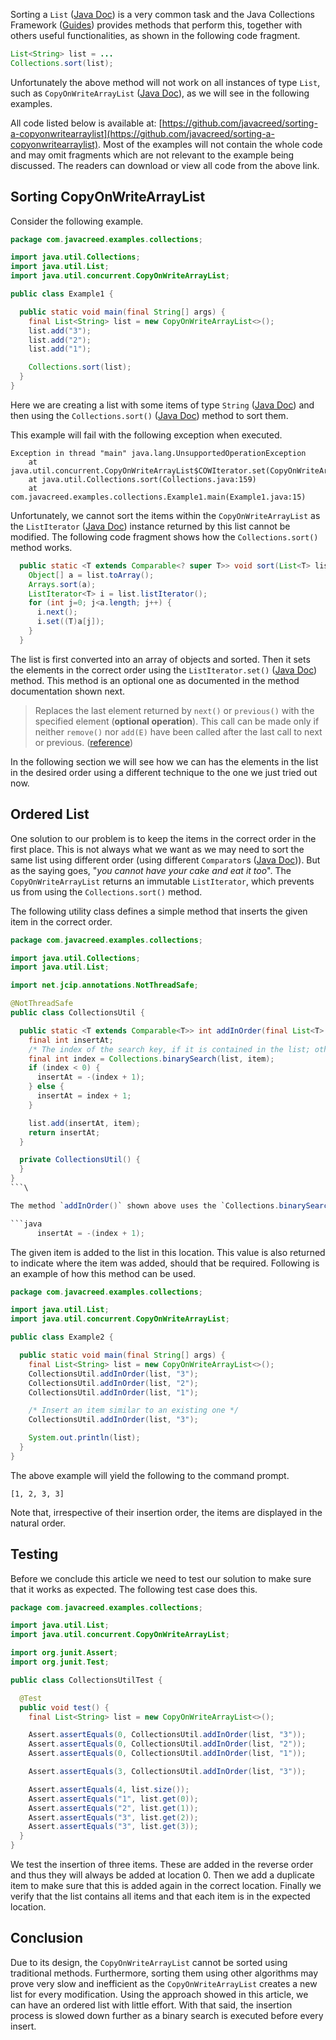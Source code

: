 Sorting a `List` ([Java Doc](http://docs.oracle.com/javase/7/docs/api/java/util/List.html)) is a very common task and the Java Collections Framework ([Guides](http://docs.oracle.com/javase/7/docs/technotes/guides/collections/)) provides methods that perform this, together with others useful functionalities, as shown in the following code fragment.

```java
List<String> list = ...
Collections.sort(list);
```

Unfortunately the above method will not work on all instances of type `List`, such as `CopyOnWriteArrayList` ([Java Doc](http://docs.oracle.com/javase/7/docs/api/java/util/concurrent/CopyOnWriteArrayList.html)), as we will see in the following examples.

All code listed below is available at: [https://github.com/javacreed/sorting-a-copyonwritearraylist](https://github.com/javacreed/sorting-a-copyonwritearraylist).  Most of the examples will not contain the whole code and may omit fragments which are not relevant to the example being discussed. The readers can download or view all code from the above link.

## Sorting CopyOnWriteArrayList

Consider the following example.

```java
package com.javacreed.examples.collections;

import java.util.Collections;
import java.util.List;
import java.util.concurrent.CopyOnWriteArrayList;

public class Example1 {

  public static void main(final String[] args) {
    final List<String> list = new CopyOnWriteArrayList<>();
    list.add("3");
    list.add("2");
    list.add("1");

    Collections.sort(list);
  }
}
```

Here we are creating a list with some items of type `String` ([Java Doc](http://docs.oracle.com/javase/7/docs/api/java/lang/String.html)) and then using the `Collections.sort()` ([Java Doc](http://docs.oracle.com/javase/7/docs/api/java/util/Collections.html#sort(java.util.List))) method to sort them.

This example will fail with the following exception when executed.

```
Exception in thread "main" java.lang.UnsupportedOperationException
	at java.util.concurrent.CopyOnWriteArrayList$COWIterator.set(CopyOnWriteArrayList.java:1049)
	at java.util.Collections.sort(Collections.java:159)
	at com.javacreed.examples.collections.Example1.main(Example1.java:15)
```

Unfortunately, we cannot sort the items within the `CopyOnWriteArrayList` as the `ListIterator` ([Java Doc](http://docs.oracle.com/javase/7/docs/api/java/util/ListIterator.html)) instance returned by this list cannot be modified.  The following code fragment shows how the `Collections.sort()` method works.

```java
  public static <T extends Comparable<? super T>> void sort(List<T> list) {
    Object[] a = list.toArray();
    Arrays.sort(a);
    ListIterator<T> i = list.listIterator();
    for (int j=0; j<a.length; j++) {
      i.next();
      i.set((T)a[j]);
    }
  }
```

The list is first converted into an array of objects and sorted.  Then it sets the elements in the correct order using the `ListIterator.set()` ([Java Doc](http://docs.oracle.com/javase/7/docs/api/java/util/ListIterator.html#set(E))) method.  This method is an optional one as documented in the method documentation shown next.

> Replaces the last element returned by `next()` or `previous()` with the specified element (**optional operation**).  This call can be made only if neither `remove()` nor `add(E)` have been called after the last call to next or previous. ([reference](http://docs.oracle.com/javase/7/docs/api/java/util/ListIterator.html#set(E)))

In the following section we will see how we can has the elements in the list in the desired order using a different technique to the one we just tried out now.

## Ordered List

One solution to our problem is to keep the items in the correct order in the first place.  This is not always what we want as we may need to sort the same list using different order (using different `Comparator`s ([Java Doc](http://docs.oracle.com/javase/7/docs/api/java/util/Comparator.html))).  But as the saying goes, "_you cannot have your cake and eat it too_".  The `CopyOnWriteArrayList` returns an immutable `ListIterator`, which prevents us from using the `Collections.sort()` method.

The following utility class defines a simple method that inserts the given item in the correct order.

```java
package com.javacreed.examples.collections;

import java.util.Collections;
import java.util.List;

import net.jcip.annotations.NotThreadSafe;

@NotThreadSafe
public class CollectionsUtil {

  public static <T extends Comparable<T>> int addInOrder(final List<T> list, final T item) {
    final int insertAt;
    /* The index of the search key, if it is contained in the list; otherwise, (-(insertion point) - 1) */
    final int index = Collections.binarySearch(list, item);
    if (index < 0) {
      insertAt = -(index + 1);
    } else {
      insertAt = index + 1;
    }

    list.add(insertAt, item);
    return insertAt;
  }

  private CollectionsUtil() {
  }
}
```\

The method `addInOrder()` shown above uses the `Collections.binarySearch()` ([Java Doc](http://docs.oracle.com/javase/7/docs/api/java/util/Collections.html#binarySearch(java.util.List,%20T))) method to locate the index of this item.  If the item (or a similar one) is already in the list (the index returned by the binary search method is positive), then simply add the new item next to the existing one.  For example, if another similar item already exists at index `3`, then the given item is added at index `4`.  On the other hand, if the item is not already in the list, the `Collections.binarySearch()` will return a negative index.  This negative index has a very important meaning as it provides the location where this item should be inserted in order to maintain the list sorted.  The insertion point is determined by the following code.

```java
      insertAt = -(index + 1);
```

The given item is added to the list in this location.  This value is also returned to indicate where the item was added, should that be required.  Following is an example of how this method can be used.

```java
package com.javacreed.examples.collections;

import java.util.List;
import java.util.concurrent.CopyOnWriteArrayList;

public class Example2 {

  public static void main(final String[] args) {
    final List<String> list = new CopyOnWriteArrayList<>();
    CollectionsUtil.addInOrder(list, "3");
    CollectionsUtil.addInOrder(list, "2");
    CollectionsUtil.addInOrder(list, "1");

    /* Insert an item similar to an existing one */
    CollectionsUtil.addInOrder(list, "3");

    System.out.println(list);
  }
}
```

The above example will yield the following to the command prompt.

```
[1, 2, 3, 3]
```

Note that, irrespective of their insertion order, the items are displayed in the natural order.

## Testing

Before we conclude this article we need to test our solution to make sure that it works as expected.  The following test case does this.

```java
package com.javacreed.examples.collections;

import java.util.List;
import java.util.concurrent.CopyOnWriteArrayList;

import org.junit.Assert;
import org.junit.Test;

public class CollectionsUtilTest {

  @Test
  public void test() {
    final List<String> list = new CopyOnWriteArrayList<>();

    Assert.assertEquals(0, CollectionsUtil.addInOrder(list, "3"));
    Assert.assertEquals(0, CollectionsUtil.addInOrder(list, "2"));
    Assert.assertEquals(0, CollectionsUtil.addInOrder(list, "1"));

    Assert.assertEquals(3, CollectionsUtil.addInOrder(list, "3"));

    Assert.assertEquals(4, list.size());
    Assert.assertEquals("1", list.get(0));
    Assert.assertEquals("2", list.get(1));
    Assert.assertEquals("3", list.get(2));
    Assert.assertEquals("3", list.get(3));
  }
}
```

We test the insertion of three items.  These are added in the reverse order and thus they will always be added at location 0.  Then we add a duplicate item to make sure that this is added again in the correct location.  Finally we verify that the list contains all items and that each item is in the expected location.

## Conclusion

Due to its design, the `CopyOnWriteArrayList` cannot be sorted using traditional methods.  Furthermore, sorting them using other algorithms may prove very slow and inefficient as the `CopyOnWriteArrayList` creates a new list for every modification.  Using the approach showed in this article, we can have an ordered list with little effort.  With that said, the insertion process is slowed down further as a binary search is executed before every insert.

